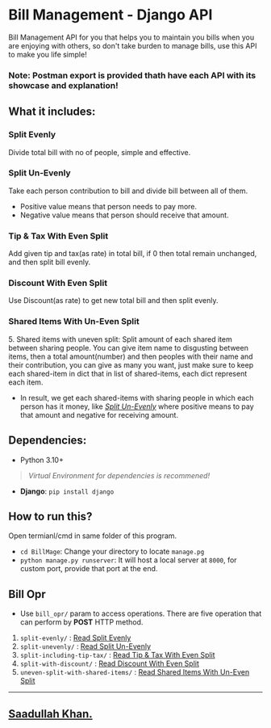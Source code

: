 # Bill Management - Django API

Bill Management API for you that helps you to maintain you bills when you are enjoying with others, so don't take burden to manage bills, use this API to make you life simple!

### Note: Postman export is provided thath have each API with its showcase and explanation!


##  **What it includes:**

<h3 id="split_evenly">Split Evenly</h3>
Divide total bill with no of people, simple and effective.

<h3 id="split_unevenly">Split Un-Evenly</h3>
Take each person contribution to bill and divide bill between all of them. 

- Positive value means that person needs to pay more.
- Negative value means that person should receive that amount.

<h3 id="tip_tax_with_even_split">Tip & Tax With Even Split</h3>
Add given tip and tax(as rate) in total bill, if 0 then total remain unchanged, and then split bill evenly.

<h3 id="discount_with_even_split">Discount With Even Split</h3>
Use Discount(as rate) to get new total bill and then split evenly.

<h3 id="shared_items_with_un_even_split">Shared Items With Un-Even Split</h3>
5. Shared items with uneven split: Split amount  of each shared item between sharing people. You can give item name to disgusting between items, then a total amount(number) and then peoples with their name and their contribution, you can give as many you want, just make sure to keep each shared-item in dict that in list of shared-items, each dict represent each item.

- In result, we get each shared-items with sharing people in which each person has it money, like _[Split Un-Evenly](#split_unevenly)_ where positive means to pay that amount and negative for receiving amount.


## Dependencies:
- Python 3.10+

> _Virtual Environment for dependencies is recommened!_

- **Django**: `pip install django`


## How to run this?

Open termianl/cmd in same folder of this program.
- `cd BillMage`: Change your directory to locate `manage.pg`
- `python manage.py runserver`: It will host a local server at `8000`, for custom port, provide that port at the end.

## Bill Opr

- Use `bill_opr/` param to access operations.
There are five operation that can perform by **POST** HTTP method.
1. `split-evenly/` : [Read Split Evenly](#split_evenly)
2. `split-unevenly/` : [Read Split Un-Evenly](#split_unevenly)
3. `split-including-tip-tax/` : [Read Tip & Tax With Even Split](#tip_tax_with_even_split)
4. `split-with-discount/` : [Read Discount With Even Split](#discount_with_even_split)
5. `uneven-split-with-shared-items/` : [Read Shared Items With Un-Even Split](#shared_items_with_un_even_split)


---
## [Saadullah Khan.](https://www.linkedin.com/in/Saadullahkhan3)